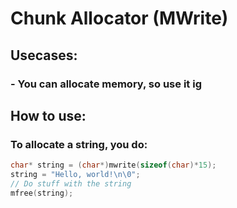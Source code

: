 # Chunk Allocator (MWrite)
## Usecases:
### - You can allocate memory, so use it ig
## How to use:
### To allocate a string, you do:
```c
char* string = (char*)mwrite(sizeof(char)*15);
string = "Hello, world!\n\0";
// Do stuff with the string
mfree(string);
```
